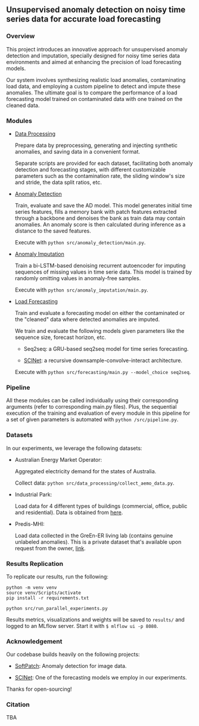 ## Unsupervised anomaly detection on noisy time series data for accurate load forecasting

### Overview

This project introduces an innovative approach for unsupervised anomaly detection and imputation, specially designed for noisy time series data environments and aimed at enhancing the precision of load forecasting models.

Our system involves synthesizing realistic load anomalies, contaminating load data, and employing a custom pipeline to detect and impute these anomalies. The ultimate goal is to compare the performance of a load forecasting model trained on contaminated data with one trained on the cleaned data.

### Modules

- [Data Processing](src/data_processing/)

    Prepare data by preprocessing, generating and injecting synthetic anomalies, and saving data in a convenient format.

    Separate scripts are provided for each dataset, facilitating both anomaly detection and forecasting stages, with different customizable parameters such as the contamination rate, the sliding window's size and stride, the data split ratios, etc.

- [Anomaly Detection](src/anomaly_detection/)

    Train, evaluate and save the AD model. This model generates initial time series features, fills a memory bank with patch features extracted through a backbone and denoises the bank as train data may contain anomalies. An anomaly score is then calculated during inference as a distance to the saved features.

    Execute with `python src/anomaly_detection/main.py`.

- [Anomaly Imputation](src/anomaly_imputation/)

    Train a bi-LSTM-based denoising recurrent autoencoder for imputing sequences of missing values in time serie data. This model is trained by randomly omitting values in anomaly-free samples.

    Execute with `python src/anomaly_imputation/main.py`.

- [Load Forecasting](src/forecasting/)

    Train and evaluate a forecasting model on either the contaminated or the "cleaned" data where detected anomalies are imputed.

    We train and evaluate the following models given parameters like the sequence size, forecast horizon, etc.
    
    - Seq2seq: a GRU-based seq2seq model for time series forecasting.
    
    - [SCINet](https://github.com/cure-lab/SCINet): a recursive downsample-convolve-interact architecture.

    Execute with `python src/forecasting/main.py --model_choice seq2seq`.

### Pipeline

All these modules can be called individually using their corresponding arguments (refer to corresponding main.py files).
Plus, the sequential execution of the training and evaluation of every module in this pipeline for a set of given parameters is automated with `python /src/pipeline.py`.

### Datasets

In our experiments, we leverage the following datasets:

- Australian Energy Market Operator:
    
    Aggregated electricity demand for the states of Australia.

    Collect data: `python src/data_processing/collect_aemo_data.py`.

- Industrial Park:

    Load data for 4 different types of buildings (commercial, office, public and residential).
    Data is obtained from [here](https://www.nature.com/articles/s41597-023-02786-9).

- Predis-MHI:

    Load data collected in the GreEn-ER living lab (contains genuine unlabeled anomalies).
    This is a private dataset that's available upon request from the owner, [link](https://g2elab.grenoble-inp.fr/fr/plateformes/predis-mhi).

### Results Replication

To replicate our results, run the following:

``````
python -m venv venv
source venv/Scripts/activate
pip install -r requirements.txt

python src/run_parallel_experiments.py
``````
Results metrics, visualizations and weights will be saved to `results/` and logged to an MLflow server. Start it with `$ mlflow ui -p 8080`.

### Acknowledgement

Our codebase builds heavily on the following projects:

- [SoftPatch](https://github.com/TencentYoutuResearch/AnomalyDetection-SoftPatch): Anomaly detection for image data.

- [SCINet](https://github.com/cure-lab/SCINet): One of the forecasting models we employ in our experiments.

Thanks for open-sourcing!

### Citation

TBA
